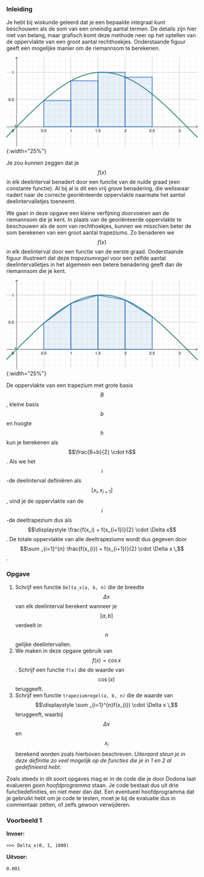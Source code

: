 ### Inleiding

Je hebt bij wiskunde geleerd dat je een bepaalde integraal kunt beschouwen als de som van een oneindig aantal termen.  De details zijn hier niet van belang, maar grafisch komt deze methode neer op het optellen van de oppervlakte van een groot aantal rechthoekjes. Onderstaande figuur geeft een mogelijke manier om de riemannsom te berekenen.

![riemannsom](media/riemannsom.png){:width="25%"}

Je zou kunnen zeggen dat je $$f(x)$$ in elk deelinterval benadert door een functie van de nulde graad (een constante functie). Al bij al is dit een vrij grove benadering, die weliswaar nadert naar de correcte georiënteerde oppervlakte naarmate het aantal deelintervalletjes toeneemt.

We gaan in deze opgave een kleine verfijning doorvoeren aan de riemannsom die je kent. In plaats van de georiënteerde oppervlakte te beschouwen als de som van rechthoekjes, kunnen we misschien beter de som berekenen van een groot aantal trapeziums. Zo benaderen we $$f(x)$$ in elk deelinterval door een functie van de eerste graad. Onderstaande figuur illustreert dat deze *trapeziumregel* voor een zelfde aantal deelintervalletjes in het algemeen een betere benadering geeft dan de riemannsom die je kent.

![trapeziumregel](media/trapeziumregel.png){:width="25%"}

De oppervlakte van een trapezium met grote basis $$B$$, kleine basis $$b$$ en hoogte $$h$$ kun je berekenen als $$\frac{B+b}{2} \cdot h$$. Als we het $$i$$-de deelinterval definiëren als $$[x_i, x_{i+1}]$$, vind je de oppervlakte van de $$i$$-de deeltrapezium dus als $$\displaystyle \frac{f(x_i) + f(x_{i+1})}{2} \cdot \Delta x$$. De totale oppervlakte van alle deeltrapeziums wordt dus gegeven door $$\sum _{i=1}^{n} \frac{f(x_{i}) + f(x_{i+1})}{2} \cdot \Delta x \,$$.

### Opgave

1. Schrijf een functie `Delta_x(a, b, n)` die de breedte $$\Delta x$$ van elk deelinterval berekent wanneer je $$[a,b]$$ verdeelt in $$n$$ gelijke deelintervallen.
2. We maken in deze opgave gebruik van $$f(x) = \cos x$$. Schrijf een functie `f(x)` die de waarde van $$\cos(x)$$ teruggeeft.
3. Schrijf een functie `trapeziumregel(a, b, n)` die de waarde van $$\displaystyle \sum _{i=1}^{n}f(x_{i}) \cdot \Delta x \,$$ teruggeeft, waarbij $$\Delta x$$ en $$x_i$$ berekend worden zoals hierboven beschreven. *Uiteraard steun je in deze definitie zo veel mogelijk op de functies die je in 1 en 2 al gedefinieerd hebt.*

Zoals steeds in dit soort opgaves mag er in de code die je door Dodona laat evalueren *geen hoofdprogramma* staan. Je code bestaat dus uit drie functiedefinities, en niet meer dan dat. Een eventueel hoofdprogramma dat je gebruikt hebt om je code te testen, moet je bij de evaluatie dus in commentaar zetten, of zelfs gewoon verwijderen.
 
### Voorbeeld 1

**Invoer:**

    >>> Delta_x(0, 1, 1000)

**Uitvoer:**

    0.001

